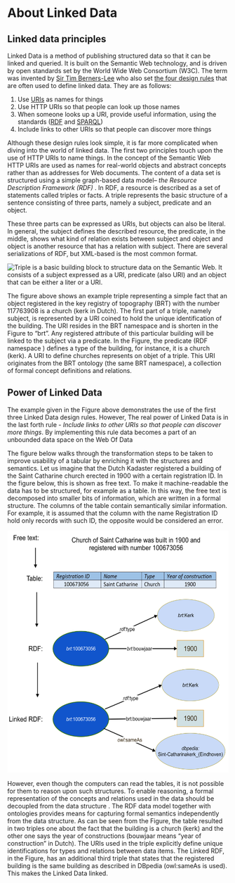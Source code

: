 # About Linked Data

## Linked data principles

Linked Data is a method of publishing structured data so that it can be linked and queried. 
It is built on the Semantic Web technology, and is driven by open standards set by the World 
Wide Web Consortium (W3C). The term was  invented by [Sir Tim Berners-Lee](https://pdfs.semanticscholar.org/566c/1c6bd366b4c9e07fc37eb372771690d5ba31.pdf) who also set [the four 
design rules]((https://www.w3.org/DesignIssues/LinkedData.html)) that are often used to define linked data. They are as follows:

1.	Use [URIs](https://en.wikipedia.org/wiki/Uniform_Resource_Identifier) as names for things
2.	Use HTTP URIs so that people can look up those names
3.	When someone looks up a URI, provide useful information, using the standards 
([RDF](https://www.w3.org/RDF/) and [SPARQL](https://www.w3.org/TR/rdf-sparql-query/))
4.	Include links to other URIs so that people can discover more things


Although these design rules look simple, it is far more complicated when diving into the world of linked 
data. The first two principles touch upon the use of HTTP URIs to name things. In the concept of the 
Semantic Web HTTP URIs are used as names for real-world objects and abstract concepts rather than as 
addresses for Web documents. The content of a data set is structured using a simple graph-based data 
model– *the Resource Description Framework (RDF)* . In RDF, a resource is described as a set of statements 
called triples or facts. A triple represents the basic structure of a sentence consisting of three parts, 
namely a subject, predicate and an object. 

These three parts can be expressed as URIs, but objects can also be literal. In general, the subject 
defines the described resource, the predicate, in the middle, shows what kind of relation exists between 
subject and object and object is another resource that has a relation with subject. There are several 
serializations of RDF, but XML-based is the most common format. 

<img src="/markdown/images/about_ld_1.png" height="150" title="Triple is a basic building block to structure data on the Semantic Web. 
It consists of a subject expressed as a URI, predicate (also URI) and an object 
that can be either a liter or a URI. "/>

The figure above shows an example triple representing a simple fact that an object registered in the key 
registry of topography (BRT) with the number 117763908 is a church (kerk in Dutch). The first part 
of a triple, namely subject, is represented by a URI coined to hold the unique identification of 
the building. The URI resides in the BRT namespace and is shorten in the Figure to “brt”. 
Any registered attribute of this particular building will be linked to the subject via a predicate. 
In the Figure, the predicate (RDF namespace ) defines a type of the building, for instance, 
it is a church (kerk). A URI to define churches represents on objet of a triple. 
This URI originates from the BRT ontology (the same BRT namespace), a collection of 
formal concept definitions and relations. 


## Power of Linked Data


The example given in the Figure above demonstrates the use of the first three Linked Data design rules. However, 
The real power of Linked Data is in the last forth rule - *Include links to other URIs so that people can discover more things*. 
By implementing this rule data becomes a part of an unbounded data space on the Web Of Data

The figure below walks through the transformation steps to be taken to improve usability of a tabular by enriching it with the structures and semantics. 
Let us imagine that the Dutch Kadaster registered a building 
of the Saint Catharine church erected in 1900 with a certain registration ID. In the figure below, this is shown as free text. 
To make it machine-readable the data has to be structured, for example as a table. In this way, the free text is decomposed 
into smaller bits of information, which are written in a formal structure. The columns of the table contain semantically 
similar information. For example, it is assumed that the column with the name Registration ID hold only records with such ID, 
the opposite would be considered an error. 

<img src="/images/about_ld_2.png" height="550" title="Data transformation from unstructured free text into structured table and to linked RDF."/>

However, even though the computers can read the tables, it is not possible for them to reason upon such structures. 
To enable reasoning, a formal representation of the concepts and relations used in the data should be decoupled from 
the data structure . The RDF data model together with ontologies provides means for capturing formal semantics independently 
from the data structure. As can be seen from the Figure, the table resulted in two triples one about the fact that the building 
is a church (kerk) and the other one says the year of constructions (bouwjaar means “year of construction” in Dutch). 
The URIs used in the triple explicitly define unique identifications for types and relations between data items. 
The Linked RDF, in the Figure, has an additional third triple that states that the registered building is the 
same building as described in DBpedia  (owl:sameAs is used). This makes the Linked Data linked.